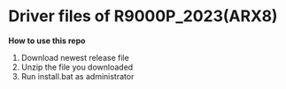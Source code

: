 # Driver files of R9000P_2023(ARX8)

**How to use this repo**

1. Download newest release file
2. Unzip the file you downloaded
3. Run install.bat as administrator
